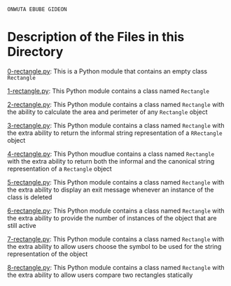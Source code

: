 ```
ONWUTA EBUBE GIDEON
```

# Description of the Files in this Directory


[0-rectangle.py](./0-rectangle.py): This is a Python module that contains an empty class ``Rectangle``



[1-rectangle.py](./1-rectangle.py): This Python module contains a class named ``Rectangle``



[2-rectangle.py](./2-rectangle.py): This Python module contains a class named ``Rectangle`` with the ability to calculate the area and perimeter of any ``Rectangle`` object



[3-rectangle.py](./3-rectangle.py): This Python module contains a class named ``Rectangle`` with the extra ability to return the informal string representation of a ``RRectangle`` object



[4-rectangle.py](./4-rectangle.py): This Python moudlue contains a class named ``Rectangle`` with the extra ability to return both the informal and the canonical string representation of a ``Rectangle`` object



[5-rectangle.py](./5-rectangle.py): This Python module contains a class named ``Rectangle`` with the extra ability to display an exit message whenever an instance of the class is deleted



[6-rectangle.py](./6-rectangle.py): This Python module contains a class named ``Rectangle`` with the extra ability to provide the number of instances of the object that are still active



[7-rectangle.py](./7-rectangle.py): This Python module contains a class named ``Rectangle`` with the extra ability to allow users choose the symbol to be used for the string representation of the object



[8-rectangle.py](./8-rectangle.py): This Python module contains a class named ``Rectangle`` with the extra ability to allow users compare two rectangles statically
